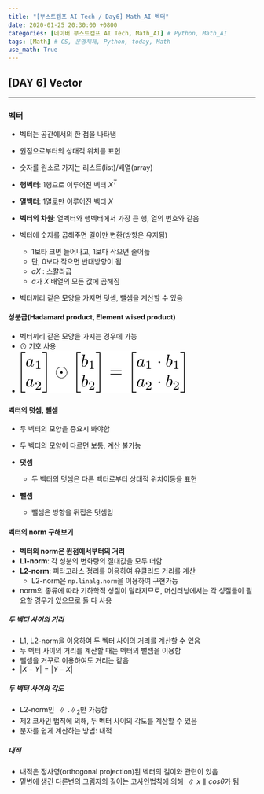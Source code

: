 ```yaml
---
title: "[부스트캠프 AI Tech / Day6] Math_AI 벡터"
date: 2020-01-25 20:30:00 +0800
categories: [네이버 부스트캠프 AI Tech, Math_AI] # Python, Math_AI
tags: [Math] # CS, 운영체제, Python, today, Math
use_math: True
---
```



## **[DAY 6] Vector**

---

### **벡터**

- 벡터는 공간에서의 한 점을 나타냄
- 원점으로부터의 상대적 위치를 표현
- 숫자를 원소로 가지는 리스트(list)/배열(array)

- **행벡터**: 1행으로 이루어진 벡터 $X^T$
- **열백터**: 1열로만 이루어진 벡터 $X$
- **벡터의 차원**: 열벡터와 행벡터에서 가장 큰 행, 열의 번호와 같음

- 벡터에 숫자를 곱해주면 길이만 변환(방향은 유지됨)
  - 1보타 크면 늘어나고, 1보다 작으면 줄어듦
  - 단, 0보다 작으면 반대방향이 됨
  - $aX$ : 스칼라곱
  - $a$가 $X$ 배열의 모든 값에 곱해짐
- 벡터끼리 같은 모양을 가지면 덧셈, 뺄셈을 계산할 수 있음

#### **성분곱**(Hadamard product, Element wised product)

- 벡터끼리 같은 모양을 가지는 경우에 가능
- $\odot$ 기호 사용
- ![hadamard_produce](/assets/img/sources/2021-01-26-04-14-05.png)

#### **벡터의 덧셈, 뺄셈**

- 두 벡터의 모양을 중요시 봐야함
- 두 벡터의 모양이 다르면 보통, 계산 불가능

- **덧셈**
  - 두 벡터의 덧셈은 다른 벡터로부터 상대적 위치이동을 표현
- **뺄셈**
  - 뺄셈은 방향을 뒤집은 덧셈임

#### **벡터의 norm 구해보기**

- **벡터의 norm은 원점에서부터의 거리**
- **L1-norm**: 각 성분의 변화량의 절대값을 모두 더함
- **L2-norm**: 피타고라스 정리를 이용하여 유클리드 거리를 계산
  - L2-norm은 `np.linalg.norm`을 이용하여 구현가능
- norm의 종류에 따라 기하학적 성질이 달라지므로, 머신러닝에서는 각 성질들이 필요할 경우가 있으므로 둘 다 사용

##### **두 벡터 사이의 거리**

- L1, L2-norm을 이용하여 두 벡터 사이의 거리를 계산할 수 있음
- 두 벡터 사이의 거리를 계산할 때는 벡터의 뺄셈을 이용함
- 뺄셈을 거꾸로 이용하여도 거리는 같음 
- $\left\vert X-Y \right\vert = \left\vert Y-X \right\vert$

##### **두 벡터 사이의 각도**

- L2-norm인 $\parallel.\parallel_2$만 가능함
- 제2 코사인 법칙에 의해, 두 벡터 사이의 각도를 계산할 수 있음
- 분자를 쉽게 계산하는 방법: 내적

##### **내적**

- 내적은 정사영(orthogonal projection)된 벡터의 길이와 관련이 있음
- 밑변에 생긴 다른변의 그림자의 길이는 코사인법칙에 의해 $\parallel x \parallel cos\theta$가 됨
